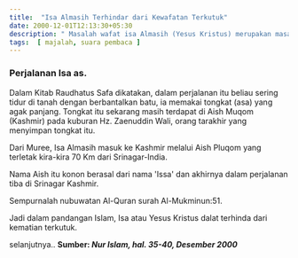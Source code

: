 ```yaml
---
title:  "Isa Almasih Terhindar dari Kewafatan Terkutuk"
date: 2000-12-01T12:13:30+05:30
description: " Masalah wafat isa Almasih (Yesus Kristus) merupakan masalah penting dan layak diangkat ke permukaan, lebih-lebih pada tahun 2000, sebab, tahun 2000 ini misi salib memiliki rancana matang, indikasinya dapat kita temukan dengan mudah dilapangan. " 
tags:  [ majalah, suara pembaca ]
---
```


### Perjalanan Isa as.

Dalam Kitab Raudhatus Safa dikatakan, dalam perjalanan itu beliau sering tidur di tanah dengan berbantalkan batu, ia memakai tongkat (asa) yang agak panjang.  Tongkat itu sekarang masih terdapat di Aish Muqom (Kashmir) pada kuburan Hz. Zaenuddin Wali, orang tarakhir yang menyimpan tongkat itu.

Dari Muree, Isa Almasih masuk ke Kashmir melalui Aish Pluqom yang terletak kira-kira 70 Km dari Srinagar-India.

Nama Aish itu konon berasal dari nama 'Issa' dan akhirnya dalam perjalanan tiba di Srinagar Kashmir.

Sempurnalah nubuwatan Al-Quran surah Al-Mukminun:51.

Jadi dalam pandangan Islam, Isa atau Yesus Kristus dalat terhinda dari kematian terkutuk.

selanjutnya..
**Sumber: *Nur Islam, hal. 35-40, Desember 2000***


